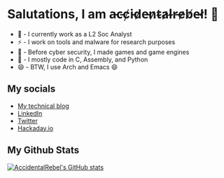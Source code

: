 # Salutations, I am a̵c̵c̸i̵d̷e̵n̷t̴a̷l̴r̵e̷b̸e̴l̸! 👋

* 🔭 - I currently work as a L2 Soc Analyst
* ⚡ - I work on tools and malware for research purposes
* 🌱 - Before cyber security, I made games and game engines
* 💬 - I mostly code in C, Assembly, and Python
* 😄 - BTW, I use Arch and Emacs 😄

## My socials

* [My technical blog](https://www.accidentalrebel.com/)
* [LinkedIn](https://www.linkedin.com/in/juan-karlo-licudine/)
* [Twitter](https://twitter.com/accidentalrebel)
* [Hackaday.io](https://hackaday.io/projects/hacker/390192)

## My Github Stats

[![AccidentalRebel's GitHub stats](https://github-readme-stats.vercel.app/api?username=accidentalrebel&count_private=true)](https://github.com/anuraghazra/github-readme-stats)
